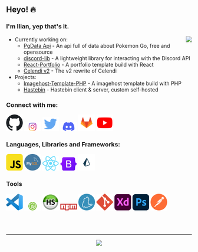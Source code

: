 ## Heyo! 🔥

### I'm Ilian, yep that's it.

<a href="https://discord.com/users/597445640129085440/">
  <img src="https://lanyard-profile-readme.vercel.app/api/597445640129085440?idleMessage=Not%20doing%20shit%20lol" align="right" />
</a>

- Currently working on:
    - [PgData Api](https://github.com/Iliannnn/PgData-Api) - An api full of data about Pokemon Go, free and opensource
    - [discord-lib](https://github.com/discord-lib/discord-lib) - A lightweight library for interacting with the Discord API
    - [React-Portfolio](https://github.com/Iliannnn/React-Portfolio) - A portfolio template build with React
    - [Celendi v2](https://celendi.me/) - The v2 rewrite of Celendi
- Projects:
    - [Imagehost-Template-PHP](https://github.com/Iliannnn/Imagehost-Template-PHP) - A imagehost template build with PHP
    - [Hastebin](https://github.com/Jqstln/hastebin) - Hastebin client & server, custom self-hosted

### Connect with me:

<a href="https://github.com/Iliannnn"><img src="assets/github.png" alt="github" width="45"/></a>
<a href="https://www.instagram.com/ilian.ditisnietilian/"><img src="assets/instagram.png" alt="instagram" width="45"/></a>
<a href="https://twitter.com/Iliannnnn/"><img src="assets/twitter.png" alt="twitter" width="45"/></a>
<a href="https://discord.com/users/597445640129085440/"><img src="assets/discord.png" alt="discord" width="45"/></a>
<a href="https://gitlab.com/Iliannnn/"><img src="assets/gitlab.png" alt="gitlab" width="45"/></a>
<a href="https://youtube.com/channel/UCLpjXcD-JbYygD1e1rYYObA?sub_confirmation=1/"><img src="assets/youtube.png" alt="youtube" width="45"/></a>

### Languages, Libraries and Frameworks:

<a href="https://en.wikipedia.org/wiki/JavaScript"><img src="assets/js.png" alt="js" width="45" /></a>
<a href="https://www.mysql.com/"><img src="assets/mysql.png" alt="mysql" width="45" /></a>
<a href="https://reactjs.org/"><img src="assets/react.png" alt="react" width="45" /></a>
<a href="https://getbootstrap.com/"><img src="assets/bootstrap.png" alt="bootstrap" width="45" /></a>
<a href="https://www.prisma.io/"><img src="assets/prisma.png" alt="prisma" width="45" /></a>

### Tools

<a href="https://code.visualstudio.com/"><img src="assets/vsc.png" alt="vsc" width="45" /></a>
<a href="https://nodejs.org/en/"><img src="assets/nodejs.png" alt="nodejs" width="45" /></a>
<a href="https://www.heidisql.com/"><img src="assets/heidisql.png" alt="heidi" width="45" /></a>
<a href="http://npmjs.com/"><img src="assets/npm.png" alt="npm" width="45" /></a>
<a href="https://yarnpkg.com/"><img src="assets/yarn.png" alt="yarn" width="45" /></a>
<a href="https://git-scm.com/"><img src="assets/git.png" alt="git" width="45" /></a>
<a href="https://www.adobe.com/products/xd.html"><img src="assets/xd.png" alt="xd" width="45" /></a>
<a href="https://www.adobe.com/products/photoshop.html"><img src="assets/photoshop.png" alt="photoshop" width="45" /></a>
<a href="https://www.postman.com/"><img src="assets/postman.png" alt="postman" width="45" /></a>

<br />
<br />

---

<div align="center">
<img src="https://metrics.lecoq.io/Iliannnn?base.repositories=0&languages=1&isocalendar=1&followup=1">
</div>
